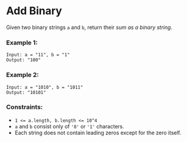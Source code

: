 # Add Binary

Given two binary strings `a` and `b`, return their _sum as a binary string_.

 

### Example 1:
```
Input: a = "11", b = "1"
Output: "100"
```
### Example 2:
```
Input: a = "1010", b = "1011"
Output: "10101"
``` 

### Constraints:

- `1 <= a.length, b.length <= 10^4`
- `a` and `b` consist only of `'0'` or `'1'` characters.
- Each string does not contain leading zeros except for the zero itself.